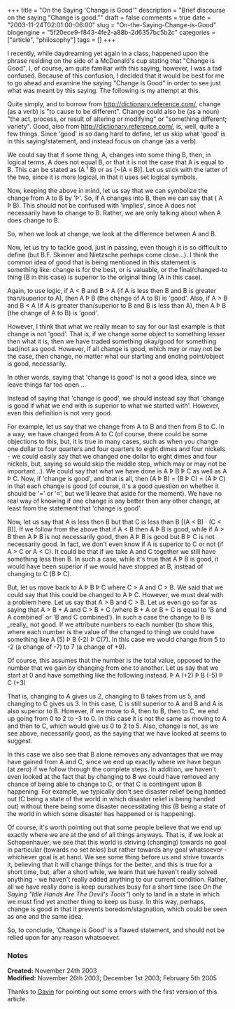 +++
title = "On the Saying 'Change is Good'"
description = "Brief discourse on the saying \"Change is good.\""
draft = false
comments = true
date = "2003-11-24T02:01:00-06:00"
slug = "On-the-Saying-Change-is-Good"
blogengine = "5f20ece9-f843-4fe2-a88b-2d6357bc5b2c"
categories = ["article", "philosophy"]
tags = []
+++

<p>
I recently, while daydreaming yet again in a class, happened upon the phrase residing on the side of a McDonald&#39;s cup stating that &quot;Change is Good&quot;. I, of course, am quite familiar with this saying, however, I was a tad confused. Because of this confusion, I decided that it would be best for me to go ahead and examine the saying &quot;Change is Good&quot; in order to see just what was meant by this saying. The following is my attempt at this.
</p>
<p>
Quite simply, and to borrow from <a rel="nofollow" href="http://dictionary.reference.com/search?q=change" target="_blank">http://dictionary.reference.com/</a>, change (as a verb) is &quot;to cause to be different&quot;. Change could also be (as a noun) &quot;the act, process, or result of altering or modifying&quot; or &quot;something different; variety&quot;. Good, also from <a rel="nofollow" href="http://dictionary.reference.com/search?q=good" target="_blank">http://dictionary.reference.com/</a>, is, well, quite a few things. Since &#39;good&#39; is so dang hard to define, let us skip what &#39;good&#39; is in this saying/statement, and instead focus on change (as a verb).
</p>
<p>
We could say that if some thing, A, changes into some thing B, then, in logical terms, A does not equal B, or that it is not the case that A is equal to B. This can be stated as (A &sup1; B) or as [~(A &equiv; B)]. Let us stick with the latter of the two, since it is more logical, in that it uses set logical symbols.
</p>
<p>
Now, keeping the above in mind, let us say that we can symbolize the change from A to B by &#39;&THORN;&#39;. So, if A changes into B, then we can say that ( A &THORN; B). This should not be confused with &#39;implies&#39;, since A does not necessarily have to change to B. Rather, we are only talking about when A does change to B.
</p>
<p>
So, when we look at change, we look at the difference between A and B.
</p>
<p>
Now, let us try to tackle good, just in passing, even though it is so difficult to define (but B.F. Skinner and Nietzsche perhaps come close...). I think the common idea of good that is being mentioned in this statement is something like: change is for the best, or is valuable, or the final/changed-to thing (B in this case) is superior to the original thing (A in this case).
</p>
<p>
Again, to use logic, if A &lt; B and B &gt; A (if A is less then B and B is greater than/superior to A), then A &THORN; B (the change of A to B) is &#39;good&#39;. Also, if A &gt; B and B &lt; A (if A is greater than/superior to B and B is less than A), then A &THORN; B (the change of A to B) is &#39;good&#39;.
</p>
<p>
However, I think that what we really mean to say for our last example is that change is not &#39;good&#39;. That is, if we change some object to something lesser then what it is, then we have traded something okay/good for something bad/not as good. However, if all change is good, which may or may not be the case, then change, no matter what our starting and ending point/object is good, necessarily.
</p>
<p>
In other words, saying that &#39;change is good&#39; is not a good idea, since we leave things far too open ...
</p>
<p>
Instead of saying that &#39;change is good&#39;, we should instead say that &#39;change is good if what we end with is superior to what we started with&#39;. However, even this definition is not very good.
</p>
<p>
For example, let us say that we change from A to B and then from B to C. In a way, we have changed from A to C (of course, there could be some objections to this, but, it is true in many cases, such as when you change one dollar to four quarters and four quarters to eight dimes and four nickels - we could easily say that we changed one dollar to eight dimes and four nickels, but, saying so would skip the middle step, which may or may not be important...). We could say that what we have done is A &THORN; B &THORN; C as well as A &THORN; C. Now, if &#39;change is good&#39;, and that is all, then (A &THORN; B) = (B &THORN; C) = (A &THORN; C) in that each change is good (of course, it&#39;s a good question on whether it should be &#39;=&#39; or &#39;&equiv;&#39;, but we&#39;ll leave that aside for the moment). We have no real way of knowing if one change is any better then any other change, at least from the statement that &#39;change is good&#39;.
</p>
<p>
Now, let us say that A is less then B but that C is less than B [(A &lt; B) &middot; (C &lt; B)]. If we follow from the above that if A &lt; B then A &THORN; B is good, while if A &gt; B then A &THORN; B is not necessarily good, then A &THORN; B is good but B &THORN; C is not necessarily good. In fact, we don&#39;t even know if A is superior to C or not (if A &gt; C or A &lt; C). It could be that if we take A and C together we still have something less then B. In such a case, while it&#39;s true that A &THORN; B is good, it would have been superior if we would have stopped at B, instead of changing to C (B &THORN; C).
</p>
<p>
But, let us move back to A &THORN; B &THORN; C where C &gt; A and C &gt; B. We said that we could say that this could be changed to A &THORN; C. However, we must deal with a problem here. Let us say that A &gt; B and C &gt; B. Let us even go so far as saying that A &gt; B + A and C &gt; B + C (where B + A or B + C is equal to &#39;B and A combined&#39; or &#39;B and C combined&#39;). In such a case the change to B is _really_ not good. If we attribute numbers to each number (to show this, where each number is the value of the changed to thing) we could have something like A (5) &THORN; B (-2) &THORN; C(7). In this case we would change from 5 to -2 (a change of -7) to 7 (a change of +9).
</p>
<p>
Of course, this assumes that the number is the total value, opposed to the number that we gain by changing from one to another. Let us say that we start at 0 and have something like the following instead. &THORN; A (+2) &THORN; B (-5) &THORN; C (+3)
</p>
<p>
That is, changing to A gives us 2, changing to B takes from us 5, and changing to C gives us 3. In this case, C is still superior to A and B and A is also superior to B. However, if we move to A, then to B, then to C, we end up going from 0 to 2 to -3 to 0. In this case it is not the same as moving to A and then to C, which would give us 0 to 2 to 5. Also, change is not, as we see above, necessarily good, as the saying that we have looked at seems to suggest.
</p>
<p>
In this case we also see that B alone removes any advantages that we may have gained from A and C, since we end up exactly where we have begun (at zero) if we follow through the complete steps. In addition, we haven&#39;t even looked at the fact that by changing to B we could have removed any chance of being able to change to C, or that C is contingent upon B happening. For example, we typically don&#39;t see disaster relief being handed out (C being a state of the world in which disaster relief is being handed out) without there being some disaster necessitating this (B being a state of the world in which some disaster has happened or is happening).
</p>
<p>
Of course, it&#39;s worth pointing out that some people believe that we end up exactly where we are at the end of all things anyways. That is, if we look at Schopenhauer, we see that this world is striving (changing) towards no goal in particular (towards no set <em>telos</em>) but rather towards any goal whatsoever - whichever goal is at hand. We see some thing before us and strive towards it, believing that it will change things for the better, and this is true for a short time, but, after a short while, we learn that we haven&#39;t really solved anything - we haven&#39;t really added anything to our current condition. Rather, all we have really done is keep ourselves busy for a short time (see <em>On the Saying &quot;Idle Hands Are The Devil&#39;s Tools&quot;</em>) only to land in a state in which we must find yet another thing to keep us busy. In this way, perhaps, change is good in that it prevents boredom/stagnation, which could be seen as one and the same idea.
</p>
<p>
So, to conclude, &#39;Change is Good&#39; is a flawed statement, and should not be relied upon for any reason whatsoever.
</p>
<h3>Notes</h3>
<p>
<strong>Created:</strong> November 24th 2003<br />
<strong>Modified:</strong> November 26th 2003; December 1st 2003; February 5th 2005
</p>
<p>
Thanks to <a href="http://framingbusiness.net/">Gavin</a> for pointing out some errors with the first version of this article.
</p>

